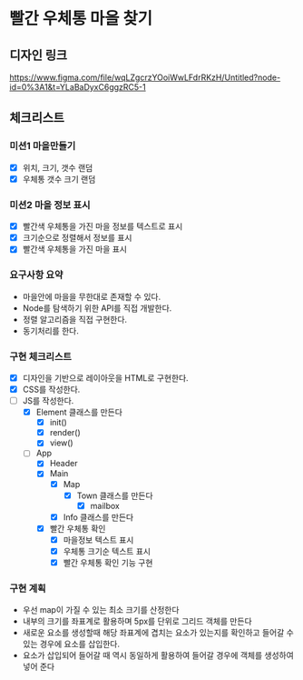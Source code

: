 # 빨간 우체통 마을 찾기

## 디자인 링크

https://www.figma.com/file/wqLZgcrzYOoiWwLFdrRKzH/Untitled?node-id=0%3A1&t=YLaBaDyxC6ggzRC5-1

## 체크리스트

### 미션1 마을만들기

- [x] 위치, 크기, 갯수 랜덤
- [x] 우체통 갯수 크기 랜덤

### 미션2 마을 정보 표시

- [x] 빨간색 우체통을 가진 마을 정보를 텍스트로 표시
- [x] 크기순으로 정렬해서 정보를 표시
- [x] 빨간색 우체통을 가진 마을 표시

### 요구사항 요약

- 마을안에 마을을 무한대로 존재할 수 있다.
- Node를 탐색하기 위한 API를 직접 개발한다.
- 정렬 알고리즘을 직접 구현한다.
- 동기처리를 한다.

### 구현 체크리스트

- [x] 디자인을 기반으로 레이아웃을 HTML로 구현한다.
- [x] CSS를 작성한다.
- [ ] JS를 작성한다.
  - [x] Element 클래스를 만든다
    - [x] init()
    - [x] render()
    - [x] view()
  - [ ] App
    - [x] Header
    - [x] Main
      - [x] Map
        - [x] Town 클래스를 만든다
          - [x] mailbox
      - [x] Info 클래스를 만든다
    - [x] 빨간 우체통 확인
      - [x] 마을정보 텍스트 표시
      - [x] 우체통 크기순 텍스트 표시
      - [x] 빨간 우체통 확인 기능 구현
### 구현 계획

- 우선 map이 가질 수 있는 최소 크기를 산정한다
- 내부의 크기를 좌표계로 활용하며 5px를 단위로 그리드 객체를 만든다
- 새로운 요소를 생성할때 해당 좌표계에 겹치는 요소가 있는지를 확인하고 들어갈 수 있는 경우에 요소를 삽입한다.
- 요소가 삽입되어 들어갈 때 역시 동일하게 활용하여 들어갈 경우에 객체를 생성하여 넣어 준다
